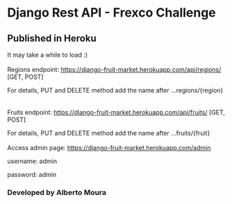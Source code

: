 # Django Rest API - Frexco Challenge

## Published in Heroku
It may take a while to load :)
<br/>
<br/>
Regions endpoint: https://django-fruit-market.herokuapp.com/api/regions/ [GET, POST]

For details, PUT and DELETE method add the name after ...regions/{region}
<br/>
<br/>
<br/>
Fruits endpoint: https://django-fruit-market.herokuapp.com/api/fruits/ [GET, POST]

For details, PUT and DELETE method add the name after ...fruits/{fruit}
<br/>
<br/>
Access admin page: https://django-fruit-market.herokuapp.com/admin

username: admin

password: admin

### Developed by Alberto Moura
